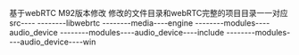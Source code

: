 基于webRTC M92版本修改
修改的文件目录和webRTC完整的项目目录一一对应
src----
--------libwebrtc
--------media----engine
--------modules----audio_device
--------modules----audio_device----include
--------modules----audio_device----win

          


